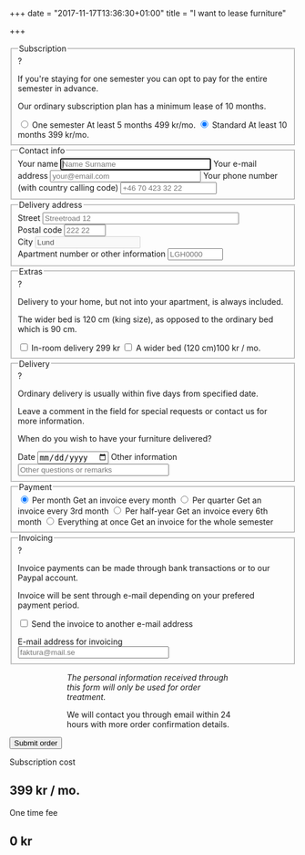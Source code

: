 +++
date = "2017-11-17T13:36:30+01:00"
title = "I want to lease furniture"

+++
<form id="lease-form" data-success-url="/en/form/success" data-error-url="/en/form/error">
  <fieldset class="subscription"> 
    <legend>Subscription</legend>
    <div class="help">
      <span class="help-icon">?</span>
      <div class="help-info">
        <p>If you're staying for one semester you can opt to pay for the entire semester in advance.</p>
        <p>Our ordinary subscription plan has a minimum lease of 10 months.</p>
      </div>
    </div>
    <input type="hidden" value="" name="collection" id="collection">
    <input type="radio" name="subscription" value="short" id="subscriptionShort">
    <label for="subscriptionShort">
      <span class="subscription-name">One semester</span>
      <span class="subscription-length">At least 5 months</span>
      <span class="subscription-cost" data-price="499">499 kr/mo.</span>
    </label>
    <input type="radio" name="subscription" value="long" id="subscriptionLong" checked>
    <label for="subscriptionLong">
      <span class="subscription-name">Standard</span>
      <span class="subscription-length">At least 10 months</span>
      <span class="subscription-cost" data-price="399">399 kr/mo.</span>
    </label>
  </fieldset>
  <fieldset> 
    <legend>Contact info</legend>
    <label for="name">Your name</label>
    <input required autofocus type="text" name="name" placeholder="Name Surname" id="name" size="30">
    <label for="email">Your e-mail address</label>
    <input required type="email" name="email" placeholder="your@email.com" id="email" size="30">
    <label for="telephone">Your phone number (with country calling code)</label>
    <input required type="tel" name="telephone" placeholder="+46 70 423 32 22" id="telephone" size="18">
  </fieldset>
  <fieldset> 
    <legend>Delivery address</legend>
    <label for="street">Street</label>
    <input required type="text" name="street" placeholder="Streetroad 12" id="street" size="40">
    <div>
      <div>
        <label for="postal">Postal code</label>
        <input required type="text" name="postal" placeholder="222 22" id="postal" size="6">
      </div>
      <div>
        <label for="city">City</label>
        <input required type="text" name="city" placeholder="Lund" id="city" value="Lund" disabled>
      </div>
    </div>
    <label for="room">Apartment number or other information</label>
    <input type="text" name="room" placeholder="LGH0000" id="room" size="9">
  </fieldset>
  <fieldset> 
    <legend>Extras</legend>
    <div class="help">
      <span class="help-icon">?</span>
      <div class="help-info">
        <p>Delivery to your home, but not into your apartment, is always included.</p>
        <p>The wider bed is 120 cm (king size), as opposed to the ordinary bed which is 90 cm.</p>
      </div>
    </div>
    <input type="checkbox" name="homeDelivery" id="homeDelivery">
    <label for="homeDelivery">In-room delivery <span data-fee="299">299 kr</span></label>
    <input type="checkbox" name="wideBed" id="wideBed">
    <label for="wideBed">A wider bed (120 cm)<span data-price="100">100 kr / mo.</span></label>
  </fieldset>
  <fieldset>
    <div class="help">
      <span class="help-icon">?</span>
      <div class="help-info">
        <p>Ordinary delivery is usually within five days from specified date.</p>
        <p>Leave a comment in the field for special requests or contact us for more information.</p>
      </div>
    </div>
    <legend>Delivery</legend>
    <p>When do you wish to have your furniture delivered?</p>
    <label for="delivery">Date</label>
    <input required type="date" name="delivery" placeholder="Date" id="delivery">
    <label for="other">Other information</label>
    <input type="text" name="other" placeholder="Other questions or remarks" id="other" size="30">
  </fieldset>
  <fieldset>
    <legend>Payment</legend>
    <input type="radio" name="payment" value="1" data-name="/ mo." id="paypermonth" checked>
    <label class="label-wide" for="paypermonth">
      <span class="subscription-name">Per month</span>
      <span class="subscription-length">Get an invoice every month</span>
    </label>
    <input data-show="long" type="radio" name="payment" value="3" data-name="per quarter" id="payperquarter">
    <label data-show="long" class="label-wide" for="payperquarter">
      <span class="subscription-name">Per quarter</span>
      <span class="subscription-length">Get an invoice every 3rd month</span>
    </label>
    <input data-show="long" type="radio" name="payment" value="6" data-name="per half-year" id="payperhalfyear">
    <label data-show="long" class="label-wide" for="payperhalfyear">
      <span class="subscription-name">Per half-year</span>
      <span class="subscription-length">Get an invoice every 6th month</span>
    </label>
    <input data-show="short" type="radio" name="payment" value="5" data-name="for all" id="payall">
    <label data-show="short" class="label-wide" for="payall">
      <span class="subscription-name">Everything at once</span>
      <span class="subscription-length">Get an invoice for the whole semester</span>
    </label>
  </fieldset>
  <fieldset>
    <legend>Invoicing</legend>
    <div class="help">
      <span class="help-icon">?</span>
      <div class="help-info">
        <p>Invoice payments can be made through bank transactions or to our Paypal account.</p>
        <p>Invoice will be sent through e-mail depending on your prefered payment period.</p>
      </div>
    </div>
    <input type="checkbox" name="useInvoiceEmail" id="useInvoiceEmail" value="useInvoiceEmail">
    <label class="label-wide" for="useInvoiceEmail">Send the invoice to another e-mail address</label>
    <div class="l-center" data-show="useInvoiceEmail" style="padding-top: 1em">
      <label for="invoiceEmail">E-mail address for invoicing</label><br />
      <input type="invoiceEmail" name="invoiceEmail" placeholder="faktura@mail.se" id="invoiceEmail" size="30">
    </div>
  </fieldset>
  <div class="l-center">
    <div style="width: 60%; margin: 0 auto;">
      <p><i>The personal information received through this form will only be used for order treatment.</i></p>
      <p>We will contact you through email within 24 hours with more order confirmation details.</p>
    </div>
    <input role="button" class="l-button" type="submit" value="Submit order">
  </div>
  <div class="l-floating costs l-grid">
    <div>
      <p>Subscription cost</p>
      <h2><span id="monthlyCost">399</span> kr <span id="payPeriod">/ mo.</span></h2>
    </div>
    <div>
      <p>One time fee</p>
      <h2><span id="feeCost">0</span> kr</h2>
    </div>
  </div>
</form>
